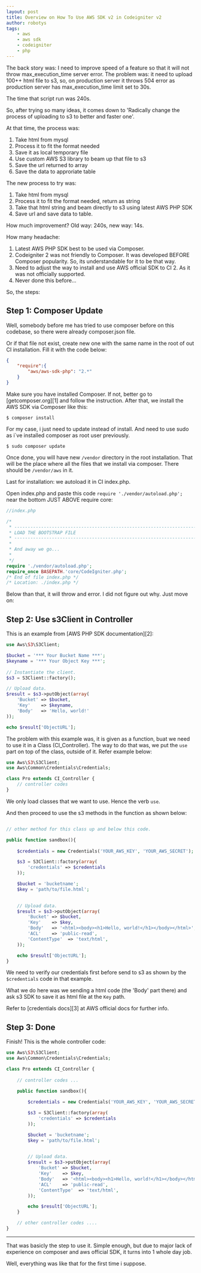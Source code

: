 ```yaml
---
layout: post
title: Overview on How To Use AWS SDK v2 in Codeigniter v2
author: robotys
tags:
    - aws
    - aws sdk
    - codeigniter
    - php
---
```


The back story was: I need to improve speed of a feature so that it will not throw max_execution_time server error. The problem was: it need to upload 100++ html file to s3, so, on production server it throws 504 error as production server has max_execution_time limit set to 30s.

The time that script run was 240s.

So, after trying so many ideas, it comes down to 'Radically change the process of uploading to s3 to better and faster one'.

At that time, the process was:

1. Take html from mysql
2. Process it to fit the format needed
3. Save it as local temporary file
4. Use custom AWS S3 library to beam up that file to s3
5. Save the url returned to array
6. Save the data to approriate table

The new process to try was:

1. Take html from mysql
2. Process it to fit the format needed, return as string
3. Take that html string and beam directly to s3 using latest AWS PHP SDK
4. Save url and save data to table.

How much improvement? Old way: 240s, new way: 14s.

How many headache:

1. Latest AWS PHP SDK best to be used via Composer.
2. Codeigniter 2 was not friendly to Composer. It was developed BEFORE Composer popularity. So, its understandable for it to be that way.
3. Need to adjust the way to install and use AWS official SDK to CI 2. As it was not officially supported.
4. Never done this before...

So, the steps:

Step 1: Composer Update
---

Well, somebody before me has tried to use composer before on this codebase, so there were already composer.json file.

Or if that file not exist, create new one with the same name in the root of out CI installation. Fill it with the code below:

```json
{
	"require":{
		"aws/aws-sdk-php": "2.*"
	}
}
```

Make sure you have installed Composer. If not, better go to [getcomposer.org][1] and follow the instruction. After that, we install the AWS SDK via Composer like this:

```
$ composer install
```

For my case, i just need to update instead of install. And need to use sudo as i`ve installed composer as root user previously.

```
$ sudo composer update
```

Once done, you will have new ```/vendor``` directory in the root installation. That will be the place where all the files that we install via composer. There should be ```/vendor/aws``` in it.

Last for installation: we autoload it in CI index.php.

Open index.php and paste this code ```require './vendor/autoload.php';``` near the bottom JUST ABOVE require core:

```php
//index.php

/*
 * --------------------------------------------------------------------
 * LOAD THE BOOTSTRAP FILE
 * --------------------------------------------------------------------
 *
 * And away we go...
 *
 */
require './vendor/autoload.php';
require_once BASEPATH.'core/CodeIgniter.php';
/* End of file index.php */
/* Location: ./index.php */
```

Below than that, it will throw and error. I did not figure out why. Just move on:

Step 2: Use s3Client in Controller
----

This is an example from [AWS PHP SDK documentation][2]:

```php
use Aws\S3\S3Client;

$bucket = '*** Your Bucket Name ***';
$keyname = '*** Your Object Key ***';
						
// Instantiate the client.
$s3 = S3Client::factory();

// Upload data.
$result = $s3->putObject(array(
    'Bucket' => $bucket,
    'Key'    => $keyname,
    'Body'   => 'Hello, world!'
));

echo $result['ObjectURL'];
```

The problem with this example was, it is given as a function, buat we need to use it in a Class (CI_Controller). The way to do that was, we put the ```use``` part on top of the class, outside of it. Refer example below:

```php
use Aws\S3\S3Client;
use Aws\Common\Credentials\Credentials;

class Pro extends CI_Controller {
	// controller codes
}
```

We only load classes that we want to use. Hence the verb ```use```.

And then proceed to use the s3 methods in the function as shown below:

```php

// other method for this class up and below this code.

public function sandbox(){
		
	$credentials = new Credentials('YOUR_AWS_KEY', 'YOUR_AWS_SECRET');

	$s3 = S3Client::factory(array(
	    'credentials' => $credentials
	));

	$bucket = 'bucketname';
	$key = 'path/to/file.html';

							
	// Upload data.
	$result = $s3->putObject(array(
	    'Bucket' => $bucket,
	    'Key'    => $key,
	    'Body'   => '<html><body><h1>Hello, world!</h1></body></html>',
	    'ACL'    => 'public-read',
	    'ContentType'  => 'text/html',
	));

	echo $result['ObjectURL'];
}
```

We need to verify our credentials first before send to s3 as shown by the ```$credentials``` code in that example.

What we do here was we sending a html code (the 'Body' part there) and ask s3 SDK to save it as html file at the ```Key``` path.

Refer to [credentials docs][3] at AWS official docs for further info.

Step 3: Done
----

Finish! This is the whole controller code:

```php
use Aws\S3\S3Client;
use Aws\Common\Credentials\Credentials;

class Pro extends CI_Controller {
	
	// controller codes ...

	public function sandbox(){
			
		$credentials = new Credentials('YOUR_AWS_KEY', 'YOUR_AWS_SECRET');

		$s3 = S3Client::factory(array(
		    'credentials' => $credentials
		));

		$bucket = 'bucketname';
		$key = 'path/to/file.html';

								
		// Upload data.
		$result = $s3->putObject(array(
		    'Bucket' => $bucket,
		    'Key'    => $key,
		    'Body'   => '<html><body><h1>Hello, world!</h1></body></html>',
		    'ACL'    => 'public-read',
		    'ContentType'  => 'text/html',
		));

		echo $result['ObjectURL'];
	}

	// other controller codes ....
}
```

----------------

That was basicly the step to use it. Simple enough, but due to major lack of experience on composer and aws official SDK, it turns into 1 whole day job.

Well, everything was like that for the first time i suppose.
